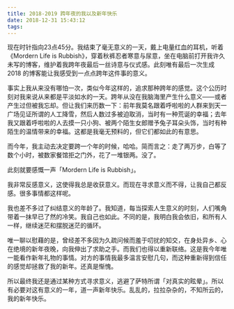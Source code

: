 ```yaml
---
title: 2018-2019 跨年夜的我以及新年快乐
date: 2018-12-31 15:43:12
tags:
---
```

现在时针指向23点45分。我结束了毫无意义的一天，戴上电量红血的耳机，听着《Mordern Life is Rubbish》，穿着秋裤忍者寒意与尿意，坐在电脑前打开我许久未写的博客，维护着我跨年夜最后一丝诗意与仪式感。此刻唯有最后一次生成 2018 的博客能让我感受到一点点跨年这件事的意义。

事实上我从来没有哪怕一次，类似今年这样的，追求那种跨年的感觉。这个公历时刻对我来说从来都是平淡如水的一天。跨年从没在我脑海里产生什么意义——或者产生过但被我忘却。但让我们来历数一下：前年我莫名跟着呼啦啦的人群来到天一广场见证所谓的人工降雪，然后人数过多被迫取消，当时有一种荒诞的幸福；去年我又跟着呼啦啦的人去摸一只小狗、被两个陌生女郎赠予兔子耳朵头饰，当时有种陌生的温情带来的幸福。这都是我毫无预料的，但它们都如此的有意思。

而今年，我主动去决定要跨一个年的时候，哈哈。简而言之：走了两万步，白等了数个小时，被数家餐馆拒之门外，花了一堆银两。没了。

此刻就要感慨一声「Mordern Life is Rubbish」。

我非常反感意义，这使得我总是收获意义。而现在寻求意义而不得，让我自己都反感。很多事情都这样呢。

我也差不多过了纠结意义的年龄了。我知道，每当探索人生意义的时刻，人们嘴角带着一抹早已了然的冷笑。我自己也如此。不同的是，我明白我会依旧，和所有人一样，继续迷茫和摆脱迷茫的循环。

唯一聊以慰藉的是，曾经差不多因为久疏问候而羞于叨扰的知交，在身处异乡、心在绝境的新年夜晚，向我伸出了求助之手。而我们也得以重新联络。这是我今年唯一能看作新年礼物的事情。对方的事情我最多温言安慰几句，而这种重新得到信任的感觉却拯救了我的新年。还真是惭愧。

所以最终我还是通过某种方式寻求意义，逃避了萨特所谓「对真实的眩晕」。所以有必要对这有意义的一年，道一声新年快乐。乱乱的，拉拉杂杂的，不知所云的，我的新年快乐。